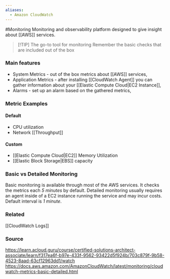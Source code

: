 ```yaml
---
aliases:
  - Amazon CloudWatch
---
```

#Monitoring 
Monitoring and observability platform designed to give insight about [[AWS]] services.

> [!TIP] The go-to tool for monitoring
> Remember the basic checks that are included out of the box
### Main features
* System Metrics - out of the box metrics about [[AWS]] services,
* Application Metrics - after installing [[CloudWatch Agent]] you can gather information about your [[Elastic Compute Cloud|EC2 Instance]],
* Alarms - set up an alarm based on the gathered metrics,
### Metric Examples
#### Default
* CPU utilization
* Network [[Throughput]]
#### Custom
* [[Elastic Compute Cloud|EC2]] Memory Utilization
* [[Elastic Block Storage|EBS]] capacity
### Basic vs Detailed Monitoring
Basic monitoring is available through most of the AWS services. It checks the metrics each *5 minutes* by default.
Detailed monitoring usually requires an agent inside of a EC2 instance running the service and may incur costs. Default interval is *1 minute*.
### Related
[[CloudWatch Logs]]
### Source
https://learn.acloud.guru/course/certified-solutions-architect-associate/learn/f317ea6f-b97e-433f-9562-93422d5f924b/703c879f-9b58-4523-8aad-63cf12963dd1/watch 
https://docs.aws.amazon.com/AmazonCloudWatch/latest/monitoring/cloudwatch-metrics-basic-detailed.html